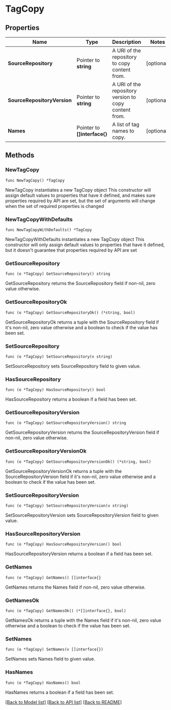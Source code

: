 # TagCopy

## Properties

Name | Type | Description | Notes
------------ | ------------- | ------------- | -------------
**SourceRepository** | Pointer to **string** | A URI of the repository to copy content from. | [optional] 
**SourceRepositoryVersion** | Pointer to **string** | A URI of the repository version to copy content from. | [optional] 
**Names** | Pointer to **[]interface{}** | A list of tag names to copy. | [optional] 

## Methods

### NewTagCopy

`func NewTagCopy() *TagCopy`

NewTagCopy instantiates a new TagCopy object
This constructor will assign default values to properties that have it defined,
and makes sure properties required by API are set, but the set of arguments
will change when the set of required properties is changed

### NewTagCopyWithDefaults

`func NewTagCopyWithDefaults() *TagCopy`

NewTagCopyWithDefaults instantiates a new TagCopy object
This constructor will only assign default values to properties that have it defined,
but it doesn't guarantee that properties required by API are set

### GetSourceRepository

`func (o *TagCopy) GetSourceRepository() string`

GetSourceRepository returns the SourceRepository field if non-nil, zero value otherwise.

### GetSourceRepositoryOk

`func (o *TagCopy) GetSourceRepositoryOk() (*string, bool)`

GetSourceRepositoryOk returns a tuple with the SourceRepository field if it's non-nil, zero value otherwise
and a boolean to check if the value has been set.

### SetSourceRepository

`func (o *TagCopy) SetSourceRepository(v string)`

SetSourceRepository sets SourceRepository field to given value.

### HasSourceRepository

`func (o *TagCopy) HasSourceRepository() bool`

HasSourceRepository returns a boolean if a field has been set.

### GetSourceRepositoryVersion

`func (o *TagCopy) GetSourceRepositoryVersion() string`

GetSourceRepositoryVersion returns the SourceRepositoryVersion field if non-nil, zero value otherwise.

### GetSourceRepositoryVersionOk

`func (o *TagCopy) GetSourceRepositoryVersionOk() (*string, bool)`

GetSourceRepositoryVersionOk returns a tuple with the SourceRepositoryVersion field if it's non-nil, zero value otherwise
and a boolean to check if the value has been set.

### SetSourceRepositoryVersion

`func (o *TagCopy) SetSourceRepositoryVersion(v string)`

SetSourceRepositoryVersion sets SourceRepositoryVersion field to given value.

### HasSourceRepositoryVersion

`func (o *TagCopy) HasSourceRepositoryVersion() bool`

HasSourceRepositoryVersion returns a boolean if a field has been set.

### GetNames

`func (o *TagCopy) GetNames() []interface{}`

GetNames returns the Names field if non-nil, zero value otherwise.

### GetNamesOk

`func (o *TagCopy) GetNamesOk() (*[]interface{}, bool)`

GetNamesOk returns a tuple with the Names field if it's non-nil, zero value otherwise
and a boolean to check if the value has been set.

### SetNames

`func (o *TagCopy) SetNames(v []interface{})`

SetNames sets Names field to given value.

### HasNames

`func (o *TagCopy) HasNames() bool`

HasNames returns a boolean if a field has been set.


[[Back to Model list]](../README.md#documentation-for-models) [[Back to API list]](../README.md#documentation-for-api-endpoints) [[Back to README]](../README.md)


